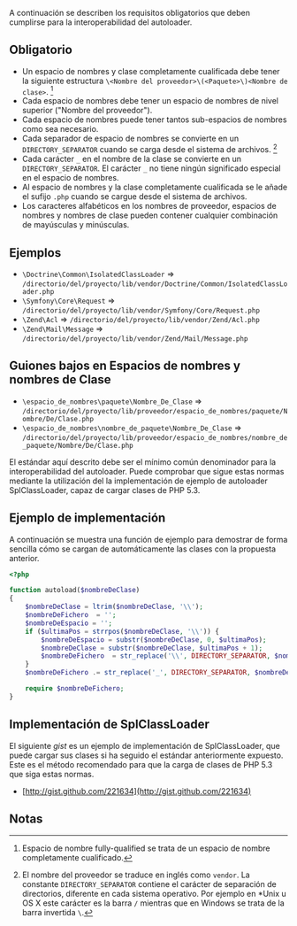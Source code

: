 A continuación se describen los requisitos obligatorios que deben cumplirse para la interoperabilidad del autoloader.

Obligatorio
-----------

* Un espacio de nombres y clase completamente cualificada debe tener la siguiente estructura `\<Nombre del proveedor>\(<Paquete>\)<Nombre de clase>`. [^1]
* Cada espacio de nombres debe tener un espacio de nombres de nivel superior ("Nombre del proveedor").
* Cada espacio de nombres puede tener tantos sub-espacios de nombres como sea necesario.
* Cada separador de espacio de nombres se convierte en un `DIRECTORY_SEPARATOR` cuando se carga desde el sistema de archivos. [^2]
* Cada carácter `_` en el nombre de la clase se convierte en un `DIRECTORY_SEPARATOR`. El carácter `_` no tiene ningún significado especial en el espacio de nombres.
* Al espacio de nombres y la clase completamente cualificada se le añade el sufijo `.php` cuando se cargue desde el sistema de archivos.
* Los caracteres alfabéticos en los nombres de proveedor, espacios de nombres y nombres de clase pueden contener cualquier combinación de mayúsculas y minúsculas.

Ejemplos
----------

* `\Doctrine\Common\IsolatedClassLoader` => `/directorio/del/proyecto/lib/vendor/Doctrine/Common/IsolatedClassLoader.php`
* `\Symfony\Core\Request` => `/directorio/del/proyecto/lib/vendor/Symfony/Core/Request.php`
* `\Zend\Acl` => `/directorio/del/proyecto/lib/vendor/Zend/Acl.php`
* `\Zend\Mail\Message` => `/directorio/del/proyecto/lib/vendor/Zend/Mail/Message.php`

Guiones bajos en Espacios de nombres y nombres de Clase
--------------------------------------------------------

* `\espacio_de_nombres\paquete\Nombre_De_Clase` => `/directorio/del/proyecto/lib/proveedor/espacio_de_nombres/paquete/Nombre/De/Clase.php`
* `\espacio_de_nombres\nombre_de_paquete\Nombre_De_Clase` => `/directorio/del/proyecto/lib/proveedor/espacio_de_nombres/nombre_de_paquete/Nombre/De/Clase.php`

El estándar aquí descrito debe ser el mínimo común denominador para la interoperabilidad del autoloader. Puede comprobar que sigue estas normas mediante la utilización del la implementación de ejemplo de autoloader SplClassLoader, capaz de cargar clases de PHP 5.3.

Ejemplo de implementación
----------------------------

A continuación se muestra una función de ejemplo para demostrar de forma sencilla cómo se cargan de automáticamente las clases con la propuesta anterior.

```php
<?php

function autoload($nombreDeClase)
{
    $nombreDeClase = ltrim($nombreDeClase, '\\');
    $nombreDeFichero  = '';
    $nombreDeEspacio = '';
    if ($ultimaPos = strrpos($nombreDeClase, '\\')) {
        $nombreDeEspacio = substr($nombreDeClase, 0, $ultimaPos);
        $nombreDeClase = substr($nombreDeClase, $ultimaPos + 1);
        $nombreDeFichero  = str_replace('\\', DIRECTORY_SEPARATOR, $nombreDeEspacio) . DIRECTORY_SEPARATOR;
    }
    $nombreDeFichero .= str_replace('_', DIRECTORY_SEPARATOR, $nombreDeClase) . '.php';

    require $nombreDeFichero;
}
```

Implementación de SplClassLoader
------------------------------------

El siguiente *gist* es un ejemplo de implementación de SplClassLoader, que puede cargar sus clases si ha seguido el estándar anteriormente expuesto. Este es el método recomendado para que la carga de clases de PHP 5.3 que siga estas normas.

* [http://gist.github.com/221634](http://gist.github.com/221634)

Notas
------

[^1]: Espacio de nombre fully-qualified se trata de un espacio de nombre completamente cualificado.

[^2]: El nombre del proveedor se traduce en inglés como `vendor`. La constante `DIRECTORY_SEPARATOR` contiene el carácter de separación de directorios, diferente en cada sistema operativo. Por ejemplo en *Unix u OS X este carácter es la barra `/`
mientras que en Windows se trata de la barra invertida `\`.
